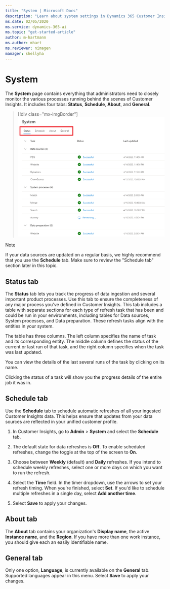 ```yaml
---
title: "System | Microsoft Docs"
description: "Learn about system settings in Dynamics 365 Customer Insights."
ms.date: 02/05/2020
ms.service: dynamics-365-ai
ms.topic: "get-started-article"
author: m-hartmann
ms.author: mhart
ms.reviewer: nimagen
manager: shellyha
---
```


# System

The **System** page contains everything that administrators need to closely monitor the various processes running behind the scenes of Customer Insights. It includes four tabs: **Status**, **Schedule**, **About**, and **General**.

> [!div class="mx-imgBorder"]
> ![System page](media/system-tabs.png "System page")

> [!NOTE]
> If your data sources are updated on a regular basis, we highly recommend that you use the **Schedule** tab. Make sure to review the "Schedule tab" section later in this topic.

## Status tab

The **Status** tab lets you track the progress of data ingestion and several important product processes. Use this tab to ensure the completeness of any major process you've defined in Customer Insights. This tab includes a table with separate sections for each type of refresh task that has been and could be run in your environments, including tables for Data sources, System processes, and Data preparation. These refresh tasks align with the entities in your system.

The table has three columns. The left column specifies the name of task and its corresponding entity. The middle column defines the status of the current or last run of that task, and the right column specifies when the task was last updated.

You can view the details of the last several runs of the task by clicking on its name.

Clicking the status of a task will show you the progress details of the entire job it was in.

## Schedule tab

Use the **Schedule** tab to schedule automatic refreshes of all your ingested Customer Insights data. This helps ensure that updates from your data sources are reflected in your unified customer profile.

1. In Customer Insights, go to **Admin** > **System** and select the **Schedule** tab.

2. The default state for data refreshes is **Off**. To enable scheduled refreshes, change the toggle at the top of the screen to **On**.

3. Choose between **Weekly** (default) and **Daily** refreshes. If you intend to schedule weekly refreshes, select one or more days on which you want to run the refresh.

4. Select the **Time** field. In the timer dropdown, use the arrows to set your refresh timing. When you're finished, select **Set**. If you'd like to schedule multiple refreshes in a single day, select **Add another time**.

5. Select **Save** to apply your changes.

## About tab

The **About** tab contains your organization's **Display name**, the active **Instance name**, and the **Region**. If you have more than one work instance, you should give each an easily identifiable name.

## General tab

Only one option, **Language**, is currently available on the **General** tab. Supported languages appear in this menu. Select **Save** to apply your changes.
